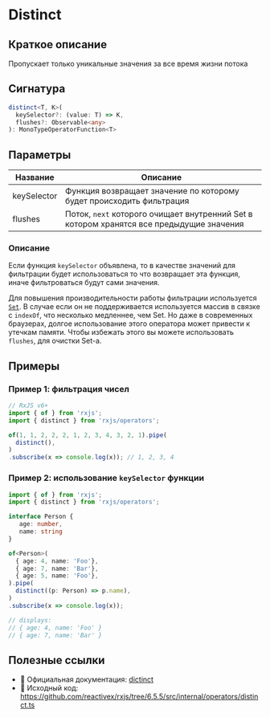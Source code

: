 # Distinct

## Краткое описание

Пропускает только уникальные значения за все время жизни потока

## Сигнатура

```typescript
distinct<T, K>(
  keySelector?: (value: T) => K,
  flushes?: Observable<any>
): MonoTypeOperatorFunction<T>
```

## Параметры

| Название | Описание |
|-|-|
| keySelector | Функция возвращает значение по которому будет происходить фильтрация |
| flushes | Поток, `next` которого очищает внутренний Set в котором хранятся все предыдущие значения  |

### Описание

Если функция `keySelector` объявлена, то в качестве значений для фильтрации будет использоваться то что возвращает эта функция, иначе фильтроваться будут сами значения.

Для повышения производительности работы фильтрации используется [`Set`](https://developer.mozilla.org/ru/docs/Web/JavaScript/Reference/Global_Objects/Set). В случае если он не поддерживается используется массив в связке с `indexOf`, что несколько медленнее, чем Set. Но даже в современных браузерах, долгое использование этого оператора может привести к утечкам памяти. Чтобы избежать этого вы можете использовать `flushes`, для очистки Set-а.

## Примеры

### Пример 1: фильтрация чисел

```typescript
// RxJS v6+
import { of } from 'rxjs';
import { distinct } from 'rxjs/operators';

of(1, 1, 2, 2, 2, 1, 2, 3, 4, 3, 2, 1).pipe(
  distinct(),
)
.subscribe(x => console.log(x)); // 1, 2, 3, 4
```

### Пример 2: использование `keySelector` функции

```typescript
import { of } from 'rxjs';
import { distinct } from 'rxjs/operators';

interface Person {
   age: number,
   name: string
}

of<Person>(
  { age: 4, name: 'Foo'},
  { age: 7, name: 'Bar'},
  { age: 5, name: 'Foo'},
).pipe(
  distinct((p: Person) => p.name),
)
.subscribe(x => console.log(x));

// displays:
// { age: 4, name: 'Foo' }
// { age: 7, name: 'Bar' }
```

## Полезные ссылки

- 📰 Официальная документация: [dictinct](https://rxjs.dev/api/operators/distinct)
- 📁 Исходный код: https://github.com/reactivex/rxjs/tree/6.5.5/src/internal/operators/distinct.ts

